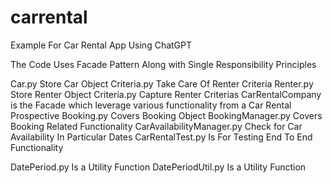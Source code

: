 # carrental
Example For Car Rental App Using ChatGPT

The Code Uses Facade Pattern Along with Single Responsibility Principles

Car.py Store Car Object
Criteria.py Take Care Of Renter Criteria
Renter.py Store Renter Object
Criteria.py Capture Renter Criterias
CarRentalCompany is the Facade which leverage various functionality from a Car Rental Prospective
Booking.py Covers Booking Object
BookingManager.py Covers Booking Related Functionality
CarAvailabilityManager.py Check for Car Availability In Particular Dates
CarRentalTest.py Is For Testing End To End Functionality

DatePeriod.py Is a Utility Function
DatePeriodUtil.py Is a Utility Function